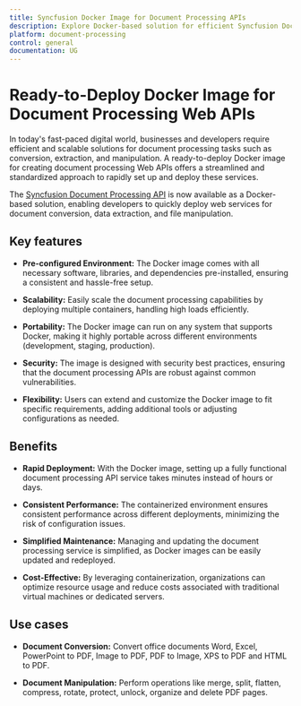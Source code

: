 ```yaml
---
title: Syncfusion Docker Image for Document Processing APIs
description: Explore Docker-based solution for efficient Syncfusion Document Processing Web APIs, designed for rapid deployment, scalability, and security.
platform: document-processing
control: general
documentation: UG
---
```

# Ready-to-Deploy Docker Image for Document Processing Web APIs

In today's fast-paced digital world, businesses and developers require efficient and scalable solutions for document processing tasks such as conversion, extraction, and manipulation. A ready-to-deploy Docker image for creating document processing Web APIs offers a streamlined and standardized approach to rapidly set up and deploy these services.

The [Syncfusion Document Processing API](https://hub.docker.com/r/syncfusion/document-processing-apis) is now available as a Docker-based solution, enabling developers to quickly deploy web services for document conversion, data extraction, and file manipulation.

## Key features

- **Pre-configured Environment:** The Docker image comes with all necessary software, libraries, and dependencies pre-installed, ensuring a consistent and hassle-free setup.

- **Scalability:** Easily scale the document processing capabilities by deploying multiple containers, handling high loads efficiently.

- **Portability:** The Docker image can run on any system that supports Docker, making it highly portable across different environments (development, staging, production).

- **Security:** The image is designed with security best practices, ensuring that the document processing APIs are robust against common vulnerabilities.

- **Flexibility:** Users can extend and customize the Docker image to fit specific requirements, adding additional tools or adjusting configurations as needed.

## Benefits

- **Rapid Deployment:** With the Docker image, setting up a fully functional document processing API service takes minutes instead of hours or days.

- **Consistent Performance:** The containerized environment ensures consistent performance across different deployments, minimizing the risk of configuration issues.

- **Simplified Maintenance:** Managing and updating the document processing service is simplified, as Docker images can be easily updated and redeployed.

- **Cost-Effective:** By leveraging containerization, organizations can optimize resource usage and reduce costs associated with traditional virtual machines or dedicated servers.

## Use cases

- **Document Conversion:** Convert office documents Word, Excel, PowerPoint to PDF, Image to PDF, PDF to Image, XPS to PDF and HTML to PDF.

- **Document Manipulation:** Perform operations like merge, split, flatten, compress, rotate, protect, unlock, organize and delete PDF pages.
